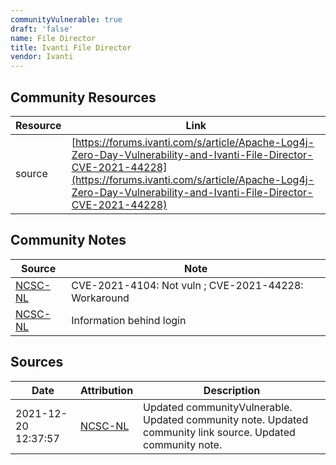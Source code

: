 ```yaml
---
communityVulnerable: true
draft: 'false'
name: File Director
title: Ivanti File Director
vendor: Ivanti
---
```



## Community Resources
| Resource | Link |
| --- | --- |
| source | [https://forums.ivanti.com/s/article/Apache-Log4j-Zero-Day-Vulnerability-and-Ivanti-File-Director-CVE-2021-44228](https://forums.ivanti.com/s/article/Apache-Log4j-Zero-Day-Vulnerability-and-Ivanti-File-Director-CVE-2021-44228) |

## Community Notes
| Source | Note |
| --- | --- |
| [NCSC-NL](https://github.com/NCSC-NL/log4shell/blob/main/software/README.md) | CVE-2021-4104: Not vuln ; CVE-2021-44228: Workaround </ul> |
| [NCSC-NL](https://github.com/NCSC-NL/log4shell/blob/main/software/README.md) | Information behind login |

## Sources
| Date | Attribution | Description |
| --- | --- | --- |
| 2021-12-20 12:37:57 | [NCSC-NL](https://github.com/NCSC-NL/log4shell/blob/main/software/README.md) | Updated communityVulnerable. Updated community note. Updated community link source. Updated community note.  |
